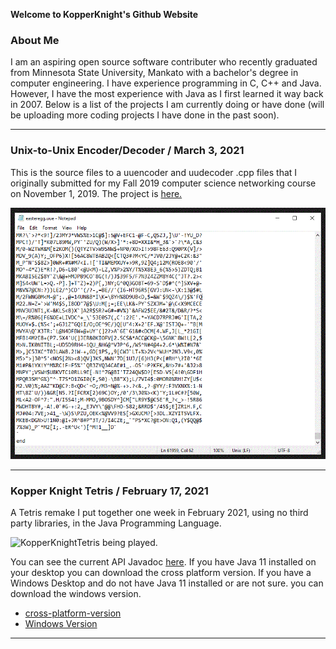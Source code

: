 
**Welcome to KopperKnight's Github Website**

### About Me

I am an aspiring open source software contributer who recently graduated from Minnesota State University, Mankato with
a bachelor's degree in computer engineering. I have experience programming in C, C++ and Java. However, I have the most experience with
Java as I first learned it way back in 2007. Below is a list of the projects I am currently doing or have done (will be uploading more coding projects
I have done in the past soon).

***
### Unix-to-Unix Encoder/Decoder / March 3, 2021

This is the source files to a uuencoder and uudecoder .cpp files that I originally submitted for 
my Fall 2019 computer science networking course on November 1, 2019. The project is [here.](https://github.com/KopperKnight/uue2019)

![UUE format converts any file to safe-for-transmission ascii text](kopperknightuue.gif)


***

### Kopper Knight Tetris / February 17, 2021

A Tetris remake I put together one week in February 2021, using no third party libraries, in the Java Programming Language. 


![KopperKnightTetris being played.](kopperknighttetris500w.gif)  


You can see the current API Javadoc [here](kopperknighttetris/index.html). If you have Java 11 installed on your desktop you can download the cross platform version. If you have a Windows Desktop and do not have Java 11 installed or are not sure. you can download the windows version. 


- [cross-platform-version](https://github.com/KopperKnight/KopperKnightTetris/releases/tag/0.212jar) 
- [Windows Version](https://github.com/KopperKnight/KopperKnightTetris/releases/tag/0.212win)

***

<!---This is a work in progress for now. As my projects progress I will post them here.-->

<!---In the meantime the default template filler will exist below this line. -->
<!---____________________-->

<!---Test link. Click [HERE](myhtmlpage.html)-->

<!---You can use the [editor on GitHub](https://github.com/KopperKnight/kopperknight.github.io/edit/main/index.md) to maintain and preview the content for your website in Markdown files.-->

<!---Whenever you commit to this repository, GitHub Pages will run [Jekyll](https://jekyllrb.com/) to rebuild the pages in your site, from the content in your Markdown files.-->

<!---### Markdown-->

<!---Markdown **is a lightweight** and easy-to-use syntax for styling your writing. It includes conventions for-->

<!---```markdown-->
<!---Syntax highlighted code block-->

<!---# Header 1-->
<!---## Header 2-->
<!---### Header 3-->

<!---- Bulleted-->
<!---- List-->

<!---1. Numbered-->
<!---2. List-->

<!---**Bold** and _Italic_ and `Code` text-->

<!---[Link](url) and ![Image](src)-->
<!---```-->

<!---For more details see [GitHub Flavored Markdown](https://guides.github.com/features/mastering-markdown/). -->

<!---### Jekyll Themes-->

<!---Your Pages site will use the layout and styles from the Jekyll theme you have selected in your [repository settings](https://github.com/KopperKnight/kopperknight.github.io/settings). The name of this theme is saved in the Jekyll `_config.yml` configuration file.-->

<!---### Support or Contact -->

<!---Having trouble with Pages? Check out our [documentation](https://docs.github.com/categories/github-pages-basics/) or [contact support](https://support.github.com/contact) and we’ll help you sort it out. -->
